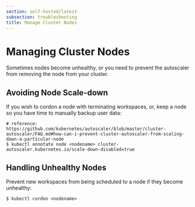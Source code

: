 ```yaml
---
section: self-hosted/latest
subsection: troubleshooting
title: Manage Cluster Nodes
---
```


<script context="module">
  export const prerender = true;
</script>

# Managing Cluster Nodes

Sometimes nodes become unhealthy, or you need to prevent the autoscaler from removing the node from your cluster.

## Avoiding Node Scale-down

If you wish to cordon a node with terminating workspaces, or, keep a node so you have time to manually backup user data:

```shell
# reference: https://github.com/kubernetes/autoscaler/blob/master/cluster-autoscaler/FAQ.md#how-can-i-prevent-cluster-autoscaler-from-scaling-down-a-particular-node
$ kubectl annotate node <nodename> cluster-autoscaler.kubernetes.io/scale-down-disabled=true
```

## Handling Unhealthy Nodes

Prevent new workspaces from being scheduled to a node if they become unhealthy:

```shell
$ kubectl cordon <nodename>
```

